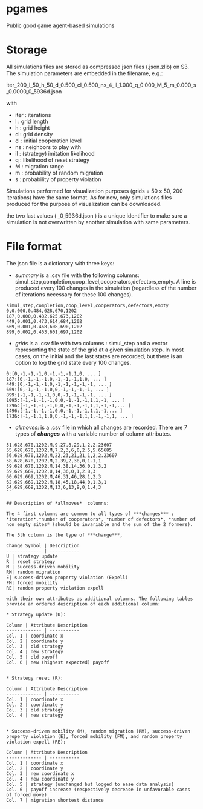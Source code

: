 # pgames
Public good game agent-based simulations


# Storage

All simulations files are stored as compressed json files (.json.zlib) on S3. The simulation parameters are embedded in the filename, e.g.:

iter_200_l_50_h_50_d_0.500_cl_0.500_ns_4_il_1.000_q_0.000_M_5_m_0.000_s_0.0000_0_5936d.json

with 

* iter : iterations
* l : grid length
* h : grid height
* d : grid density
* cl : initial cooperation level
* ns : neighbors to play with
* il : (strategy) imitation likelihood
* q : likelihood of reset strategy
* M : migration range
* m : probability of random migration
* s : probability of property violation

Simulations performed for  visualization purposes (grids = 50 x 50, 200 iterations) have the same format. As for now, only simulations files produced for the purpose of visualization can be downloaded.

the two last values ( _0_5936d.json ) is a unique identifier to make sure a simulation is not overwritten by another simulation with same parameters.

# File format
The json file is a dictionary with three keys: 

* *summary* is a .csv file with the following columns: simul_step,completion,coop_level,cooperators,defectors,empty. A line is produced every 100 changes in the simulation (regardless of the number of iterations necessary for these 100 changes).

```
simul_step,completion,coop_level,cooperators,defectors,empty
0,0.000,0.484,628,670,1202
187,0.000,0.482,625,673,1202
449,0.001,0.473,614,684,1202
669,0.001,0.468,608,690,1202
899,0.002,0.463,601,697,1202

```

* *grids* is a .csv file with two columns : simul_step and a vector representing the state of the grid at a given simulation step. In most cases, on the initial and the last states are recorded, but there is an option to log the grid state every 100 changes. 

```
0:[0,-1,-1,-1,0,-1,-1,-1,1,0, ... ]
187:[0,-1,-1,-1,0,-1,-1,-1,1,0, ... ] 
449:[0,-1,-1,-1,0,-1,-1,-1,-1,-1, ... ]  
669:[0,-1,-1,-1,0,0,-1,-1,-1,-1, ... ]
899:[-1,-1,-1,-1,0,0,-1,-1,-1,-1, ... ]
1095:[-1,-1,-1,-1,0,0,-1,-1,-1,1,1,-1, ... ]
1296:[-1,-1,-1,-1,0,0,-1,-1,-1,1,1,-1,-1,... ]
1496:[-1,-1,-1,-1,0,0,-1,-1,-1,1,1,-1,... ]
1736:[-1,-1,1,1,0,0,-1,-1,-1,1,1,-1,-1,1, ... ]
```

* *allmoves*: is a .csv file in which all changes are recorded. There are 7 types of ***changes*** with a variable number of column attributes. 
 
```
51,628,670,1202,M,9,27,8,29,1,2,2.23607
55,628,670,1202,M,7,2,3,6,0,2.5,5.65685
56,628,670,1202,M,22,23,21,21,1,2,2.23607
58,628,670,1202,M,2,39,2,38,0,1.1,1
59,628,670,1202,M,14,38,14,36,0,1.3,2
59,629,669,1202,U,14,36,0,1,2.8,3
60,629,669,1202,M,46,31,46,28,1,2,3
62,629,669,1202,M,18,45,18,44,0,1.3,1
64,629,669,1202,M,13,6,13,9,0,1.4,3
``
 
## Description of *allmoves*  columns:

The 4 first columns are common to all types of ***changes*** : *iteration*,*number of cooperators*, *number of defectors*, *number of non empty sites* (should be invariable and the sum of the 2 formers). 

The 5th column is the type of ***change***, 

Change Symbol | Description
------------- | ----------- 
U | strategy update 
R | reset strategy
M | success-driven mobility
RM| random migration
E| success-driven property violation (Expell)
FM| forced mobility
RE| random property violation expell

with their own attributes as additional columns. The following tables provide an ordered description of each additional column:

* Strategy update (U):

Column | Attribute Description
------------- | ----------- 
Col. 1 | coordinate x 
Col. 2 | coordinate y
Col. 3 | old strategy
Col. 4 | new strategy
Col. 5 | old payoff
Col. 6 | new (highest expected) payoff


* Strategy reset (R):

Column | Attribute Description
------------- | ----------- 
Col. 1 | coordinate x 
Col. 2 | coordinate y
Col. 3 | old strategy
Col. 4 | new strategy


* Success-driven mobility (M), random migration (RM), success-driven property violation (E), forced mobility (FM), and random property violation expell (RE):

Column | Attribute Description
------------- | ----------- 
Col. 1 | coordinate x 
Col. 2 | coordinate y
Col. 3 | new coordinate x
Col. 4 | new coordinate y
Col. 5 | strategy (unchanged but logged to ease data analysis)
Col. 6 | payoff increase (respectively decrease in unfavorable cases of forced move)
Col. 7 | migration shortest distance
